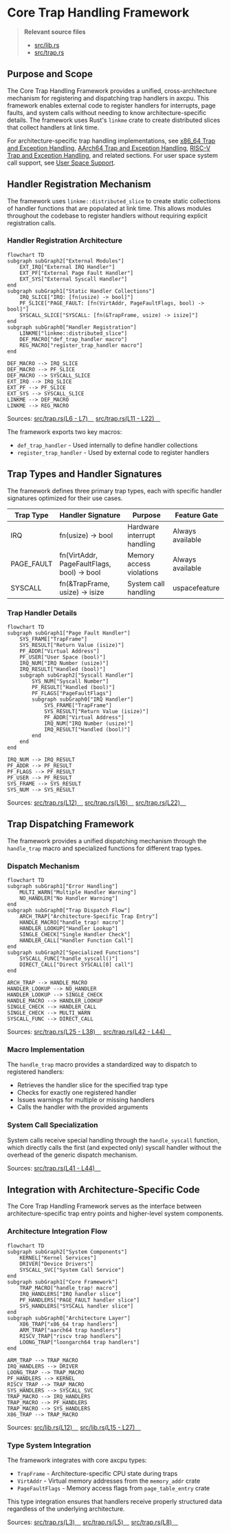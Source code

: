 # Core Trap Handling Framework

> **Relevant source files**
> * [src/lib.rs](https://github.com/arceos-org/axcpu/blob/b93d8fa3/src/lib.rs)
> * [src/trap.rs](https://github.com/arceos-org/axcpu/blob/b93d8fa3/src/trap.rs)

## Purpose and Scope

The Core Trap Handling Framework provides a unified, cross-architecture mechanism for registering and dispatching trap handlers in axcpu. This framework enables external code to register handlers for interrupts, page faults, and system calls without needing to know architecture-specific details. The framework uses Rust's `linkme` crate to create distributed slices that collect handlers at link time.

For architecture-specific trap handling implementations, see [x86_64 Trap and Exception Handling](/arceos-org/axcpu/2.2-x86_64-trap-and-exception-handling), [AArch64 Trap and Exception Handling](/arceos-org/axcpu/3.2-aarch64-trap-and-exception-handling), [RISC-V Trap and Exception Handling](/arceos-org/axcpu/4.2-risc-v-trap-and-exception-handling), and related sections. For user space system call support, see [User Space Support](/arceos-org/axcpu/6.1-user-space-support).

## Handler Registration Mechanism

The framework uses `linkme::distributed_slice` to create static collections of handler functions that are populated at link time. This allows modules throughout the codebase to register handlers without requiring explicit registration calls.

### Handler Registration Architecture

```mermaid
flowchart TD
subgraph subGraph2["External Modules"]
    EXT_IRQ["External IRQ Handler"]
    EXT_PF["External Page Fault Handler"]
    EXT_SYS["External Syscall Handler"]
end
subgraph subGraph1["Static Handler Collections"]
    IRQ_SLICE["IRQ: [fn(usize) -> bool]"]
    PF_SLICE["PAGE_FAULT: [fn(VirtAddr, PageFaultFlags, bool) -> bool]"]
    SYSCALL_SLICE["SYSCALL: [fn(&TrapFrame, usize) -> isize]"]
end
subgraph subGraph0["Handler Registration"]
    LINKME["linkme::distributed_slice"]
    DEF_MACRO["def_trap_handler macro"]
    REG_MACRO["register_trap_handler macro"]
end

DEF_MACRO --> IRQ_SLICE
DEF_MACRO --> PF_SLICE
DEF_MACRO --> SYSCALL_SLICE
EXT_IRQ --> IRQ_SLICE
EXT_PF --> PF_SLICE
EXT_SYS --> SYSCALL_SLICE
LINKME --> DEF_MACRO
LINKME --> REG_MACRO
```

Sources: [src/trap.rs(L6 - L7)&emsp;](https://github.com/arceos-org/axcpu/blob/b93d8fa3/src/trap.rs#L6-L7) [src/trap.rs(L11 - L22)&emsp;](https://github.com/arceos-org/axcpu/blob/b93d8fa3/src/trap.rs#L11-L22)

The framework exports two key macros:

* `def_trap_handler` - Used internally to define handler collections
* `register_trap_handler` - Used by external code to register handlers

## Trap Types and Handler Signatures

The framework defines three primary trap types, each with specific handler signatures optimized for their use cases.

|Trap Type|Handler Signature|Purpose|Feature Gate|
| --- | --- | --- | --- |
|IRQ|fn(usize) -> bool|Hardware interrupt handling|Always available|
|PAGE_FAULT|fn(VirtAddr, PageFaultFlags, bool) -> bool|Memory access violations|Always available|
|SYSCALL|fn(&TrapFrame, usize) -> isize|System call handling|uspacefeature|

### Trap Handler Details

```mermaid
flowchart TD
subgraph subGraph1["Page Fault Handler"]
    SYS_FRAME["TrapFrame"]
    SYS_RESULT["Return Value (isize)"]
    PF_ADDR["Virtual Address"]
    PF_USER["User Space (bool)"]
    IRQ_NUM["IRQ Number (usize)"]
    IRQ_RESULT["Handled (bool)"]
    subgraph subGraph2["Syscall Handler"]
        SYS_NUM["Syscall Number"]
        PF_RESULT["Handled (bool)"]
        PF_FLAGS["PageFaultFlags"]
        subgraph subGraph0["IRQ Handler"]
            SYS_FRAME["TrapFrame"]
            SYS_RESULT["Return Value (isize)"]
            PF_ADDR["Virtual Address"]
            IRQ_NUM["IRQ Number (usize)"]
            IRQ_RESULT["Handled (bool)"]
        end
    end
end

IRQ_NUM --> IRQ_RESULT
PF_ADDR --> PF_RESULT
PF_FLAGS --> PF_RESULT
PF_USER --> PF_RESULT
SYS_FRAME --> SYS_RESULT
SYS_NUM --> SYS_RESULT
```

Sources: [src/trap.rs(L12)&emsp;](https://github.com/arceos-org/axcpu/blob/b93d8fa3/src/trap.rs#L12-L12) [src/trap.rs(L16)&emsp;](https://github.com/arceos-org/axcpu/blob/b93d8fa3/src/trap.rs#L16-L16) [src/trap.rs(L22)&emsp;](https://github.com/arceos-org/axcpu/blob/b93d8fa3/src/trap.rs#L22-L22)

## Trap Dispatching Framework

The framework provides a unified dispatching mechanism through the `handle_trap` macro and specialized functions for different trap types.

### Dispatch Mechanism

```mermaid
flowchart TD
subgraph subGraph1["Error Handling"]
    MULTI_WARN["Multiple Handler Warning"]
    NO_HANDLER["No Handler Warning"]
end
subgraph subGraph0["Trap Dispatch Flow"]
    ARCH_TRAP["Architecture-Specific Trap Entry"]
    HANDLE_MACRO["handle_trap! macro"]
    HANDLER_LOOKUP["Handler Lookup"]
    SINGLE_CHECK["Single Handler Check"]
    HANDLER_CALL["Handler Function Call"]
end
subgraph subGraph2["Specialized Functions"]
    SYSCALL_FUNC["handle_syscall()"]
    DIRECT_CALL["Direct SYSCALL[0] call"]
end

ARCH_TRAP --> HANDLE_MACRO
HANDLER_LOOKUP --> NO_HANDLER
HANDLER_LOOKUP --> SINGLE_CHECK
HANDLE_MACRO --> HANDLER_LOOKUP
SINGLE_CHECK --> HANDLER_CALL
SINGLE_CHECK --> MULTI_WARN
SYSCALL_FUNC --> DIRECT_CALL
```

Sources: [src/trap.rs(L25 - L38)&emsp;](https://github.com/arceos-org/axcpu/blob/b93d8fa3/src/trap.rs#L25-L38) [src/trap.rs(L42 - L44)&emsp;](https://github.com/arceos-org/axcpu/blob/b93d8fa3/src/trap.rs#L42-L44)

### Macro Implementation

The `handle_trap` macro provides a standardized way to dispatch to registered handlers:

* Retrieves the handler slice for the specified trap type
* Checks for exactly one registered handler
* Issues warnings for multiple or missing handlers
* Calls the handler with the provided arguments

### System Call Specialization

System calls receive special handling through the `handle_syscall` function, which directly calls the first (and expected only) syscall handler without the overhead of the generic dispatch mechanism.

Sources: [src/trap.rs(L41 - L44)&emsp;](https://github.com/arceos-org/axcpu/blob/b93d8fa3/src/trap.rs#L41-L44)

## Integration with Architecture-Specific Code

The Core Trap Handling Framework serves as the interface between architecture-specific trap entry points and higher-level system components.

### Architecture Integration Flow

```mermaid
flowchart TD
subgraph subGraph2["System Components"]
    KERNEL["Kernel Services"]
    DRIVER["Device Drivers"]
    SYSCALL_SVC["System Call Service"]
end
subgraph subGraph1["Core Framework"]
    TRAP_MACRO["handle_trap! macro"]
    IRQ_HANDLERS["IRQ handler slice"]
    PF_HANDLERS["PAGE_FAULT handler slice"]
    SYS_HANDLERS["SYSCALL handler slice"]
end
subgraph subGraph0["Architecture Layer"]
    X86_TRAP["x86_64 trap handlers"]
    ARM_TRAP["aarch64 trap handlers"]
    RISCV_TRAP["riscv trap handlers"]
    LOONG_TRAP["loongarch64 trap handlers"]
end

ARM_TRAP --> TRAP_MACRO
IRQ_HANDLERS --> DRIVER
LOONG_TRAP --> TRAP_MACRO
PF_HANDLERS --> KERNEL
RISCV_TRAP --> TRAP_MACRO
SYS_HANDLERS --> SYSCALL_SVC
TRAP_MACRO --> IRQ_HANDLERS
TRAP_MACRO --> PF_HANDLERS
TRAP_MACRO --> SYS_HANDLERS
X86_TRAP --> TRAP_MACRO
```

Sources: [src/lib.rs(L12)&emsp;](https://github.com/arceos-org/axcpu/blob/b93d8fa3/src/lib.rs#L12-L12) [src/lib.rs(L15 - L27)&emsp;](https://github.com/arceos-org/axcpu/blob/b93d8fa3/src/lib.rs#L15-L27)

### Type System Integration

The framework integrates with core axcpu types:

* `TrapFrame` - Architecture-specific CPU state during traps
* `VirtAddr` - Virtual memory addresses from the `memory_addr` crate
* `PageFaultFlags` - Memory access flags from `page_table_entry` crate

This type integration ensures that handlers receive properly structured data regardless of the underlying architecture.

Sources: [src/trap.rs(L3)&emsp;](https://github.com/arceos-org/axcpu/blob/b93d8fa3/src/trap.rs#L3-L3) [src/trap.rs(L5)&emsp;](https://github.com/arceos-org/axcpu/blob/b93d8fa3/src/trap.rs#L5-L5) [src/trap.rs(L8)&emsp;](https://github.com/arceos-org/axcpu/blob/b93d8fa3/src/trap.rs#L8-L8)